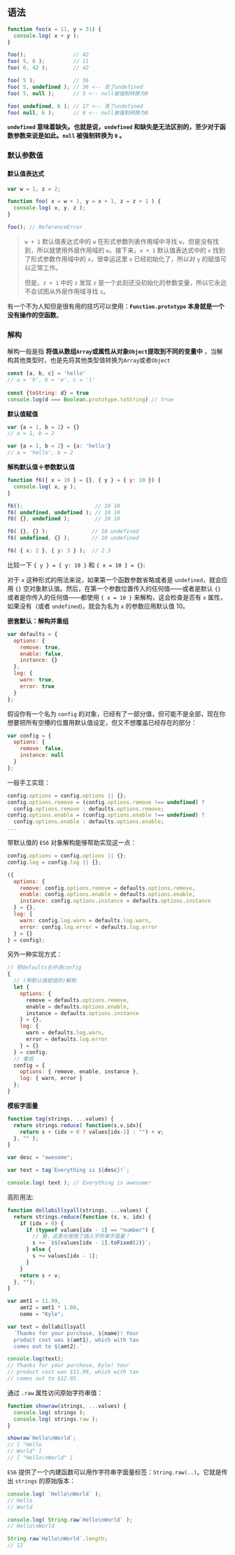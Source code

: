 ## 语法

```javascript
function foo(x = 11, y = 31) {
  console.log( x + y );
}

foo();               // 42
foo( 5, 6 );         // 11
foo( 0, 42 );        // 42

foo( 5 );            // 36
foo( 5, undefined ); // 36 <-- 丢了undefined
foo( 5, null );      // 5 <-- null被强制转换为0

foo( undefined, 6 ); // 17 <-- 丢了undefined
foo( null, 6 );      // 6 <-- null被强制转换为0
```

**`undefined` 意味着缺失。也就是说，`undefined` 和缺失是无法区别的，至少对于函数参数来说是如此。`null` 被强制转换为 `0` 。**

### 默认参数值

#### 默认值表达式

```javascript
var w = 1, z = 2;

function foo( x = w + 1, y = x + 1, z = z + 1 ) {
  console.log( x, y, z );
}

foo(); // ReferenceError
```

> `w + 1` 默认值表达式中的 `w` 在形式参数列表作用域中寻找 `w`，但是没有找到，所以就使用外层作用域的 `w`。接下来，`x + 1` 默认值表达式中的 `x` 找到了形式参数作用域中的 `x`，很幸运这里 `x` 已经初始化了，所以对 `y` 的赋值可以正常工作。
>
>  但是，`z + 1` 中的 `z` 发现 `z` 是一个此刻还没初始化的参数变量，所以它永远不会试图从外层作用域寻找 `z`。

有一个不为人知但是很有用的技巧可以使用：**`Function.prototype` 本身就是一个没有操作的空函数**。

### 解构

解构一般是指 **将值从数组`Array`或属性从对象`Object`提取到不同的变量中** ，当解构其他类型时，也是先将其他类型值转换为`Array`或者`Object`

```javascript
const [a, b, c] = 'hello'
// a = 'h', b = 'e', c = 'l'
  
const {toString: d} = true
console.log(d === Boolean.prototype.toString) // true
```

**默认值赋值**

```javascript
var {a = 1, b = 2} = {}
// a = 1, b = 2

var {a = 1, b = 2} = {a: 'hello'}
// a = 'hello', b = 2
```

**解构默认值＋参数默认值**

```javascript
function f6({ x = 10 } = {}, { y } = { y: 10 }) {
  console.log( x, y );
}

f6();                       // 10 10
f6( undefined, undefined ); // 10 10
f6( {}, undefined );        // 10 10

f6( {}, {} );              // 10 undefined
f6( undefined, {} );       // 10 undefined

f6( { x: 2 }, { y: 3 } );  // 2 3
```

比较一下 `{ y } = { y: 10 }` 和 `{ x = 10 } = {}`:

对于 `x` 这种形式的用法来说，如果第一个函数参数省略或者是 `undefined`，就会应用 `{}` 空对象默认值。然后，在第一个参数位置传入的任何值——或者是默认 `{}` 或者是你传入的任何值——都使用 `{ x = 10 }` 来解构，这会检查是否有 `x` 属性，如果没有（或者 `undefined`)，就会为名为 `x` 的参数应用默认值 10。

**嵌套默认：解构并重组**

```javascript
var defaults = {
  options: {
    remove: true,
    enable: false,
    instance: {}
  },
  log: {
    warn: true,
    error: true
  }
};
```

假设你有一个名为 `config` 的对象，已经有了一部分值，但可能不是全部，现在你想要把所有空槽的位置用默认值设定，但又不想覆盖已经存在的部分：

```javascript
var config = {
  options: {
    remove: false,
    instance: null
  }
};
```

一般手工实现：

```javascript
config.options = config.options || {};
config.options.remove = (config.options.remove !== undefined) ?
  config.options.remove : defaults.options.remove;
config.options.enable = (config.options.enable !== undefined) ?
  config.options.enable : defaults.options.enable;
...
```

带默认值的 `ES6` 对象解构能够帮助实现这一点：

```javascript
config.options = config.options || {};
config.log = config.log || {};

({
  options: {
    remove: config.options.remove = defaults.options.remove,
    enable: config.options.enable = defaults.options.enable,
    instance: config.options.instance = defaults.options.instance
  } = {},
  log: {
    warn: config.log.warn = defaults.log.warn,
    error: config.log.error = defaults.log.error
  } = {}
} = config);
```

另外一种实现方式：

```javascript
// 把defaults合并进config
{
  // (带默认值赋值的)解构
  let {
    options: {
      remove = defaults.options.remove,
      enable = defaults.options.enable,
      instance = defaults.options.instance
    } = {},
    log: {
      warn = defaults.log.warn,
      error = defaults.log.error
    } = {}
  } = config;
  // 重组
  config = {
    options: { remove, enable, instance },
    log: { warn, error }
  };
}
```

**模板字面量**

```javascript
function tag(strings, ...values) {
  return strings.reduce( function(s,v,idx){
    return s + (idx > 0 ? values[idx-1] : "") + v;
  }, "" );
}

var desc = "awesome";

var text = tag`Everything is ${desc}!`;

console.log( text ); // Everything is awesome!
```

高阶用法:

```javascript
function dollabillsyall(strings, ...values) {
  return strings.reduce(function (s, v, idx) {
    if (idx > 0) {
      if (typeof values[idx - 1] == "number") {
        // 看，这里也使用了插入字符串字面量！
        s += `$${values[idx - 1].toFixed(2)}`;
      } else {
        s += values[idx - 1];
      }
    }
    return s + v;
  }, "");
}

var amt1 = 11.99,
    amt2 = amt1 * 1.08,
    name = "Kyle";

var text = dollabillsyall
  `Thanks for your purchase, ${name}! Your
  product cost was ${amt1}, which with tax
  comes out to ${amt2}.`

console.log(text);
// Thanks for your purchase, Kyle! Your
// product cost was $11.99, which with tax
// comes out to $12.95.
```

通过 `.raw` 属性访问原始字符串值：

```javascript
function showraw(strings, ...values) {
  console.log( strings );
  console.log( strings.raw );
} 

showraw`Hello\nWorld`;
// [ "Hello
// World" ]
// [ "Hello\nWorld" ]
```

`ES6` 提供了一个内建函数可以用作字符串字面量标签：`String.raw(..)`。它就是传出 `strings` 的原始版本：

```javascript
console.log( `Hello\nWorld` );
// Hello
// World

console.log( String.raw`Hello\nWorld` );
// Hello\nWorld 

String.raw`Hello\nWorld`.length;
// 12
```

